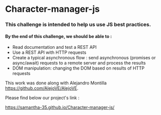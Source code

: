 # Character-manager-js

### This challenge is intended to help us use JS best practices.

#### By the end of this challenge, we should be able to :

<ul>
<li>Read documentation and test a REST API</li>
<li>Use a REST API with HTTP requests</li>
<li>Create a typical asynchronous flow : send asynchronous (promises or async/await) requests to a remote server and process the results
</li>
<li>DOM manipulation: changing the DOM based on results of HTTP requests</li>
</ul>

This work was done along with Alejandro Montilla https://github.com/AlejoVE/AlejoVE.

Please find below our project's link :

https://samantha-35.github.io/Character-manager-js/
